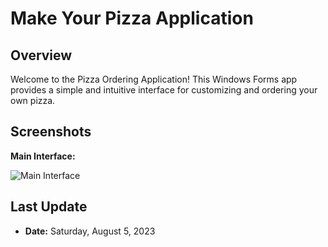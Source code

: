 

# Make Your Pizza Application

## Overview

Welcome to the Pizza Ordering Application! This Windows Forms app provides a simple and intuitive interface for customizing and ordering your own pizza. 

## Screenshots

**Main Interface:**

![Main Interface](https://github.com/user-attachments/assets/65031515-2773-4211-a9d0-6de2202f1c5d)



## Last Update

- **Date:** Saturday, August 5, 2023
